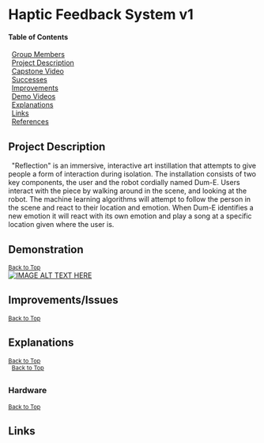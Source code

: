 # Haptic Feedback System v1

#### Table of Contents  
&ensp;[Group Members](#Group-Members)  
&ensp;[Project Description](#Project-Description)  
&ensp;[Capstone Video](#Capstone-Video)  
&ensp;[Successes](#Success)  
&ensp;[Improvements](#Improvements)  
&ensp;[Demo Videos](#Demo-Videos)  
&ensp;[Explanations](#Explanations)  
&ensp;[Links](#Links)  
&ensp;[References](#References)  

## Project Description  
&ensp;"Reflection" is an immersive, interactive art instillation that attempts to give people a form of interaction during isolation. The installation consists of two key components, the user and the robot cordially named Dum-E. Users interact with the piece by walking around in the scene, and looking at the robot. The machine learning algorithms will attempt to follow the person in the scene and react to their location and emotion. When Dum-E identifies a new emotion it will react with its own emotion and play a song at a specific location given where the user is.

## Demonstration
<sup>[Back to Top](#Haptic-Feedback-System-v1)</sup>  
[![IMAGE ALT TEXT HERE](https://img.youtube.com/vi/npZevTJasPo/0.jpg)](https://www.youtube.com/watch?v=npZevTJasPo)

## Improvements/Issues  
<sup>[Back to Top](#Haptic-Feedback-System-v1)</sup>  

## Explanations
<sup>[Back to Top](#Haptic-Feedback-System-v1)</sup>  
&ensp;<sup>[Back to Top](#HapticFeedbackSystemv1)</sup>

### Hardware
<sup>[Back to Top](#Haptic-Feedback-System-v1)</sup>  

## Links  
